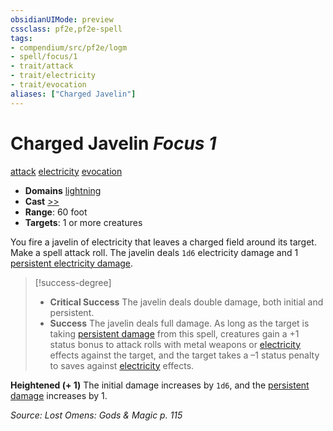```yaml
---
obsidianUIMode: preview
cssclass: pf2e,pf2e-spell
tags:
- compendium/src/pf2e/logm
- spell/focus/1
- trait/attack
- trait/electricity
- trait/evocation
aliases: ["Charged Javelin"]
---
```

# Charged Javelin *Focus 1*   
[attack](attack.md "Attack Combat Trait")  [electricity](electricity.md "Electricity Energy & Element Trait")  [evocation](evocation.md "Evocation School Trait")  

- **Domains** [lightning](Reference/Compendium/Setting/domains.md#Lightning)
- **Cast** [>>](chapter-9-playing-the-game.md#Actions "Two-Action") 
- **Range**: 60 foot
- **Targets**: 1 or more creatures

You fire a javelin of electricity that leaves a charged field around its target. Make a spell attack roll. The javelin deals `1d6` electricity damage and 1 [persistent electricity damage](conditions.md#Persistent%20Damage).

> [!success-degree] 
> - **Critical Success** The javelin deals double damage, both initial and persistent.
> - **Success** The javelin deals full damage. As long as the target is taking [persistent damage](conditions.md#Persistent%20Damage) from this spell, creatures gain a +1 status bonus to attack rolls with metal weapons or [electricity](electricity.md "Electricity Energy & Element Trait") effects against the target, and the target takes a –1 status penalty to saves against [electricity](electricity.md "Electricity Energy & Element Trait") effects.

**Heightened (+ 1)** The initial damage increases by `1d6`, and the [persistent damage](conditions.md#Persistent%20Damage) increases by 1.

*Source: Lost Omens: Gods & Magic p. 115*